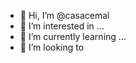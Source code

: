 - 👋 Hi, I’m @casacemal
- 👀 I’m interested in ...
- 🌱 I’m currently learning ...
- 💞️ I’m looking to 

<!---
casacemal/casacemal is a ✨ special ✨ repository because its `README.md` (this file) appears on your GitHub profile.
You can click the Preview link to take a look at your changes.
--->
